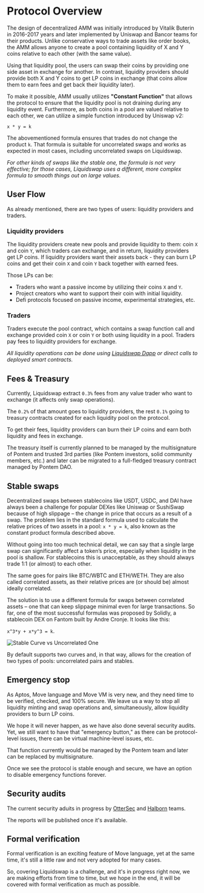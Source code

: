 # Protocol Overview

The design of decentralized AMM was initially introduced by Vitalik Buterin in 2016-2017 years and later implemented by Uniswap and Bancor teams for their products. Unlike conservative ways to trade assets like order books, the AMM allows anyone to create a pool containing liquidity of X and Y coins relative to each other (with the same value).

Using that liquidity pool, the users can swap their coins by providing one side asset in exchange for another. In contrast, liquidity providers should provide both X and Y coins to get LP coins in exchange (that coins allow them to earn fees and get back their liquidity later).

To make it possible, AMM usually utilizes **"Constant Function"** that allows the protocol to ensure that the liquidity pool is not draining during any liquidity event. Furthermore, as both coins in a pool are valued relative to each other, we can utilize a simple function introduced by Uniswap v2:

```
x * y = k
```

The abovementioned formula ensures that trades do not change the product `k`. That formula is suitable for uncorrelated swaps and works as expected in most cases, including uncorrelated swaps on Liquidswap.

_For other kinds of swaps like the stable one, the formula is not very effective; for those cases, Liquidswap uses a different, more complex formula to smooth things out on large values._

## User Flow

As already mentioned, there are two types of users: liquidity providers and traders.

### Liquidity providers

The liquidity providers create new pools and provide liquidity to them: coin `X` and coin `Y`, which traders can exchange, and in return, liquidity providers get LP coins. If liquidity providers want their assets back - they can burn LP coins and get their coin `X` and coin `Y` back together with earned fees.

Those LPs can be:

* Traders who want a passive income by utilizing their coins `X` and `Y`.
* Project creators who want to support their coin with initial liquidity.
* Defi protocols focused on passive income, experimental strategies, etc.

### Traders

Traders execute the pool contract, which contains a swap function call and exchange provided coin `X` or coin `Y` or both using liquidity in a pool. Traders pay fees to liquidity providers for exchange.

_All liquidity operations can be done using_ [_Liquidswap Dapp_](https://liquidswap.com) _or direct calls to deployed smart contracts._

## Fees & Treasury

Currently, Liquidswap extract `0.3%` fees from any value trader who want to exchange (it affects only swap operations).

The `0.2%` of that amount goes to liquidity providers, the rest `0.1%` going to treasury contracts created for each liquidity pool on the protocol.

To get their fees, liquidity providers can burn their LP coins and earn both liquidity and fees in exchange.

The treasury itself is currently planned to be managed by the multisignature of Pontem and trusted 3rd parties (like Pontem investors, solid community members, etc.) and later can be migrated to a full-fledged treasury contract managed by Pontem DAO.

## Stable swaps

Decentralized swaps between stablecoins like USDT, USDC, and DAI have always been a challenge for popular DEXes like Uniswap or SushiSwap because of high slippage – the change in price that occurs as a result of a swap. The problem lies in the standard formula used to calculate the relative prices of two assets in a pool: `x * y = k`, also known as the constant product formula described above.

Without going into too much technical detail, we can say that a single large swap can significantly affect a token’s price, especially when liquidity in the pool is shallow. For stablecoins this is unacceptable, as they should always trade 1:1 (or almost) to each other.

The same goes for pairs like BTC/WBTC and ETH/WETH. They are also called correlated assets, as their relative prices are (or should be) almost ideally correlated.

The solution is to use a different formula for swaps between correlated assets – one that can keep slippage minimal even for large transactions. So far, one of the most successful formulas was proposed by Solidly, a stablecoin DEX on Fantom built by Andre Cronje. It looks like this:

&#x20;`x^3*y + x*y^3 = k`.

![Stable Curve vs Uncorrelated One](assets/stable-vs-uncorrelated-curve.png)

By default supports two curves and, in that way, allows for the creation of two types of pools: uncorrelated pairs and stables.

## Emergency stop

As Aptos, Move language and Move VM is very new, and they need time to be verified, checked, and 100% secure. We leave us a way to stop all liquidity minting and swap operations and, simultaneously, allow liquidity providers to burn LP coins.

We hope it will never happen, as we have also done several security audits. Yet, we still want to have that "emergency button," as there can be protocol-level issues, there can be virtual machine-level issues, etc.

That function currently would be managed by the Pontem team and later can be replaced by multisignature.

Once we see the protocol is stable enough and secure, we have an option to disable emergency functions forever.

## Security audits

The current security aduits in progress by [OtterSec](https://osec.io/) and [Halborn](https://halborn.com/) teams.

The reports will be published once it's available.

## Formal verification

Formal verification is an exciting feature of Move language, yet at the same time, it's still a little raw and not very adopted for many cases.

So, covering Liquidswap is a challenge, and it's in progress right now, we are making efforts from time to time, but we hope in the end, it will be covered with formal verification as much as possible.
